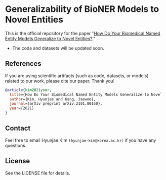 # Generalizability of BioNER Models to Novel Entities

This is the official repository for the paper "[How Do Your Biomedical Named Entity Models Generalize to Novel Entities?](https://arxiv.org/abs/2101.00160)."

* The code and datasets will be updated soon.

## References

If you are using scientific artifacts (such as code, datasets, or models) related to our work, please cite our paper. Thank you!

```bibtex
@article{kim2021your,
  title={How Do Your Biomedical Named Entity Models Generalize to Novel Entities?},
  author={Kim, Hyunjae and Kang, Jaewoo},
  journal={arXiv preprint arXiv:2101.00160},
  year={2021}
}
```

## Contact

Feel free to email Hyunjae Kim `(hyunjae-kim@korea.ac.kr)` if you have any questions.

## License

See the LICENSE file for details.
